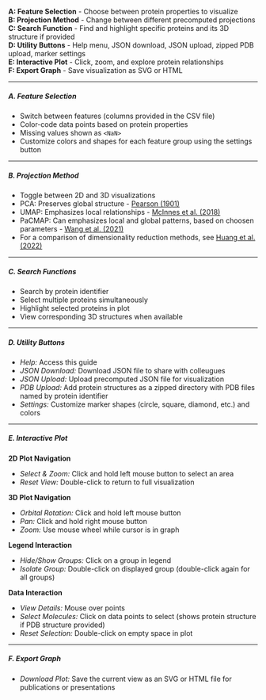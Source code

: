 **A: Feature Selection** - Choose between protein properties to visualize<br>
**B: Projection Method** - Change between different precomputed projections<br>
**C: Search Function** - Find and highlight specific proteins and its 3D structure if provided<br>
**D: Utility Buttons** - Help menu, JSON download, JSON upload, zipped PDB upload, marker settings<br>
**E: Interactive Plot** - Click, zoom, and explore protein relationships<br>
**F: Export Graph** - Save visualization as SVG or HTML

---

##### A. Feature Selection

- Switch between features (columns provided in the CSV file)
- Color-code data points based on protein properties
- Missing values shown as `<NaN>`
- Customize colors and shapes for each feature group using the settings button

---

##### B. Projection Method

- Toggle between 2D and 3D visualizations
- PCA: Preserves global structure - [Pearson (1901)](https://doi.org/10.1080/14786440109462720)
- UMAP: Emphasizes local relationships - [McInnes et al. (2018)](https://arxiv.org/abs/1802.03426)
- PaCMAP: Can emphasizes local and global patterns, based on choosen parameters - [Wang et al. (2021)](http://jmlr.org/papers/v22/20-1061.html)
- For a comparison of dimensionality reduction methods, see [Huang et al. (2022)](https://www.nature.com/articles/s42003-022-03628-x)

---

##### C. Search Functions

- Search by protein identifier
- Select multiple proteins simultaneously
- Highlight selected proteins in plot
- View corresponding 3D structures when available

---

##### D. Utility Buttons

- *Help:* Access this guide
- *JSON Download:* Download JSON file to share with colleugues
- *JSON Upload:* Upload precomputed JSON file for visualization
- *PDB Upload:* Add protein structures as a zipped directory with PDB files named by protein identifier
- *Settings:* Customize marker shapes (circle, square, diamond, etc.) and colors

---

##### E. Interactive Plot

**2D Plot Navigation**
- *Select & Zoom:* Click and hold left mouse button to select an area
- *Reset View:* Double-click to return to full visualization

**3D Plot Navigation**
- *Orbital Rotation:* Click and hold left mouse button
- *Pan:* Click and hold right mouse button
- *Zoom:* Use mouse wheel while cursor is in graph

**Legend Interaction**
- *Hide/Show Groups:* Click on a group in legend
- *Isolate Group:* Double-click on displayed group (double-click again for all groups)

**Data Interaction**
- *View Details:* Mouse over points
- *Select Molecules:* Click on data points to select (shows protein structure if PDB structure provided)
- *Reset Selection:* Double-click on empty space in plot

---

##### F. Export Graph

- *Download Plot:* Save the current view as an SVG or HTML file for publications or presentations